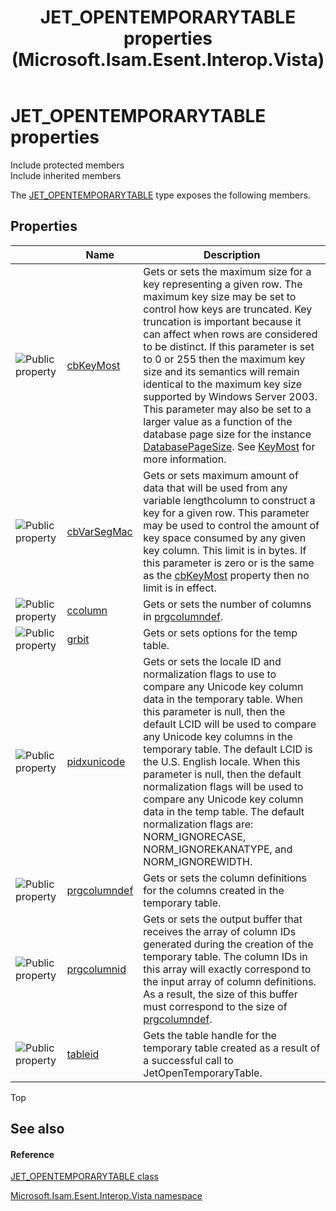 ﻿---
title: JET_OPENTEMPORARYTABLE properties (Microsoft.Isam.Esent.Interop.Vista)
TOCTitle: JET_OPENTEMPORARYTABLE properties
ms:assetid: Properties.T:Microsoft.Isam.Esent.Interop.Vista.JET_OPENTEMPORARYTABLE
ms:mtpsurl: https://msdn.microsoft.com/library/microsoft.isam.esent.interop.vista.jet_opentemporarytable_properties(v=EXCHG.10)
ms:contentKeyID: 55104127
ms.date: 07/30/2014
ms.topic: article
---

# JET_OPENTEMPORARYTABLE properties

Include protected members  
Include inherited members  

The [JET_OPENTEMPORARYTABLE](./jet-opentemporarytable-class.md) type exposes the following members.

## Properties

<table>
<thead>
<tr class="header">
<th> </th>
<th>Name</th>
<th>Description</th>
</tr>
</thead>
<tbody>
<tr class="odd">
<td><img src="../images/dn292128.pubproperty(exchg.10).gif" title="Public property" alt="Public property" /></td>
<td><a href="dn335290(v=exchg.10).md">cbKeyMost</a></td>
<td>Gets or sets the maximum size for a key representing a given row. The maximum key size may be set to control how keys are truncated. Key truncation is important because it can affect when rows are considered to be distinct. If this parameter is set to 0 or 255 then the maximum key size and its semantics will remain identical to the maximum key size supported by Windows Server 2003. This parameter may also be set to a larger value as a function of the database page size for the instance <a href="hh596135(v=exchg.10).md">DatabasePageSize</a>. See <a href="dn335292(v=exchg.10).md">KeyMost</a> for more information.</td>
</tr>
<tr class="even">
<td><img src="../images/dn292128.pubproperty(exchg.10).gif" title="Public property" alt="Public property" /></td>
<td><a href="dn351219(v=exchg.10).md">cbVarSegMac</a></td>
<td>Gets or sets maximum amount of data that will be used from any variable lengthcolumn to construct a key for a given row. This parameter may be used to control the amount of key space consumed by any given key column. This limit is in bytes. If this parameter is zero or is the same as the <a href="dn335290(v=exchg.10).md">cbKeyMost</a> property then no limit is in effect.</td>
</tr>
<tr class="odd">
<td><img src="../images/dn292128.pubproperty(exchg.10).gif" title="Public property" alt="Public property" /></td>
<td><a href="dn335287(v=exchg.10).md">ccolumn</a></td>
<td>Gets or sets the number of columns in <a href="dn351228(v=exchg.10).md">prgcolumndef</a>.</td>
</tr>
<tr class="even">
<td><img src="../images/dn292128.pubproperty(exchg.10).gif" title="Public property" alt="Public property" /></td>
<td><a href="dn351232(v=exchg.10).md">grbit</a></td>
<td>Gets or sets options for the temp table.</td>
</tr>
<tr class="odd">
<td><img src="../images/dn292128.pubproperty(exchg.10).gif" title="Public property" alt="Public property" /></td>
<td><a href="dn335288(v=exchg.10).md">pidxunicode</a></td>
<td>Gets or sets the locale ID and normalization flags to use to compare any Unicode key column data in the temporary table. When this parameter is null, then the default LCID will be used to compare any Unicode key columns in the temporary table. The default LCID is the U.S. English locale. When this parameter is null, then the default normalization flags will be used to compare any Unicode key column data in the temp table. The default normalization flags are: NORM_IGNORECASE, NORM_IGNOREKANATYPE, and NORM_IGNOREWIDTH.</td>
</tr>
<tr class="even">
<td><img src="../images/dn292128.pubproperty(exchg.10).gif" title="Public property" alt="Public property" /></td>
<td><a href="dn351228(v=exchg.10).md">prgcolumndef</a></td>
<td>Gets or sets the column definitions for the columns created in the temporary table.</td>
</tr>
<tr class="odd">
<td><img src="../images/dn292128.pubproperty(exchg.10).gif" title="Public property" alt="Public property" /></td>
<td><a href="dn351233(v=exchg.10).md">prgcolumnid</a></td>
<td>Gets or sets the output buffer that receives the array of column IDs generated during the creation of the temporary table. The column IDs in this array will exactly correspond to the input array of column definitions. As a result, the size of this buffer must correspond to the size of <a href="dn351228(v=exchg.10).md">prgcolumndef</a>.</td>
</tr>
<tr class="even">
<td><img src="../images/dn292128.pubproperty(exchg.10).gif" title="Public property" alt="Public property" /></td>
<td><a href="dn335293(v=exchg.10).md">tableid</a></td>
<td>Gets the table handle for the temporary table created as a result of a successful call to JetOpenTemporaryTable.</td>
</tr>
</tbody>
</table>


Top

## See also

#### Reference

[JET_OPENTEMPORARYTABLE class](./jet-opentemporarytable-class.md)

[Microsoft.Isam.Esent.Interop.Vista namespace](./microsoft.isam.esent.interop.vista-namespace.md)